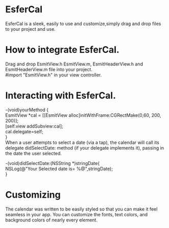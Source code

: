 # EsferCal  
EsferCal is a sleek, easily to use and customize,simply drag and drop files to your project and use.  
# How to integrate EsferCal.  
Drag and drop EsmitView.h EsmitView.m, EsmitHeaderView.h and EsmitHeaderView.m file into your project.  
#import "EsmitView.h" in your view controller.  
# Interacting with EsferCal.  

-(void)yourMethod {  
  EsmitView *cal = [[EsmitView alloc]initWithFrame:CGRectMake(0,60, 200, 200)];  
    [self.view addSubview:cal];  
    cal.delegate=self;  
}  
When a user attempts to select a date (via a tap), the calendar will call its delegate didSelectDate: method (if your delegate implements it), passing in the date the user selected.   

-(void)didSelectDate:(NSString *)stringDate{  
    NSLog(@"Your Selected date is= %@",stringDate);  
} 

# Customizing
The calendar was written to be easily styled so that you can make it feel seamless in your app. You can customize the fonts, text colors, and background colors of nearly every element.

